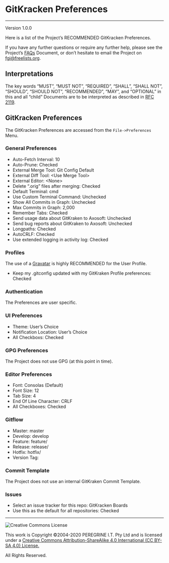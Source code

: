 # GitKracken Preferences

---

Version 1.0.0

Here is a list of the Project&rsquo;s RECOMMENDED GitKracken Preferences.

If you have any further questions or require any further help, please see the Project&rsquo;s [FAQs](https://github.com/Dulux-Oz/FGI/tree/master/Project_Documentation/FAQs.md) Document, or don&rsquo;t hesitate to email the Project on <fgi@freelists.org>.

## Interpretations

The key words &ldquo;MUST&rdquo;, &ldquo;MUST NOT&rdquo;, &ldquo;REQUIRED&rdquo;, &ldquo;SHALL&rdquo;, &ldquo;SHALL NOT&rdquo;, &ldquo;SHOULD&rdquo;, &ldquo;SHOULD NOT&rdquo;, &ldquo;RECOMMENDED&rdquo;, &ldquo;MAY&rdquo;, and &ldquo;OPTIONAL&rdquo; in this and all &ldquo;child&rdquo; Documents are to be interpreted as described in [RFC 2119](https://tools.ietf.org/html/rfc2119).

## GitKracken Preferences

The GitKracken Preferences are accessed from the `File->Preferences` Menu.

### General Preferences

- Auto-Fetch Interval: 10
- Auto-Prune: Checked
- External Merge Tool: Git Config Default
- External Diff Tool: \<Use Merge Tool>
- External Editor: \<None>
- Delete &ldquo;.orig&rdquo; files after merging: Checked
- Default Terminal: cmd
- Use Custom Terminal Command: Unchecked
- Show All Commits in Graph: Unchecked
- Max Commits in Graph: 2,000
- Remember Tabs: Checked
- Send usage data about GitKraken to Axosoft: Unchecked
- Send bug reports about GitKraken to Axosoft: Unchecked
- Longpaths: Checked
- AutoCRLF: Checked
- Use extended logging in activity log: Checked

### Profiles

The use of a [Gravatar](https://gravatar.com) is highly RECOMMENDED for the User Profile.

- Keep my .gitconfig updated with my GitKraken Profile preferences: Checked

### Authentication

The Preferences are user specific.

### UI Preferences

- Theme: User&rsquo;s Choice
- Notification Location: User&rsquo;s Choice
- All Checkboxs: Checked

### GPG Preferences

The Project does not use GPG (at this point in time).

### Editor Preferences

- Font: Consolas (Default)
- Font Size: 12
- Tab Size: 4
- End Of Line Character: CRLF
- All Checkboxes: Checked

### Gitflow

- Master: master
- Develop: develop
- Feature: feature/
- Release: release/
- Hotfix: hotfix/
- Version Tag:

### Commit Template

The Project does not use an internal GitKraken Commit Template.

### Issues

- Select an issue tracker for this repo: GitKracken Boards
- Use this as the default for all repositories: Checked


---

![Creative Commons License](https://i.creativecommons.org/l/by-sa/4.0/88x31.png "Creative Commons License")

This work is Copyright &copy;2004-2020 PEREGRINE I.T. Pty Ltd and is licensed under a [Creative Commons Attribution-ShareAlike 4.0 International (CC BY-SA 4.0) License.](https://creativecommons.org/licenses/by-sa/4.0/)

All Rights Reserved.
